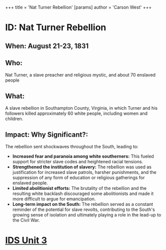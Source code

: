 +++
 title = 'Nat Turner Rebellion'
[params]
	author = 'Carson West'
+++
# ID: Nat Turner Rebellion
## When: August 21-23, 1831
## Who: 
Nat Turner, a slave preacher and religious mystic, and about 70 enslaved people
## What: 
A slave rebellion in Southampton County, Virginia, in which Turner and his followers killed approximately 60 white people, including women and children. 
## Impact: Why Significant?: 
The rebellion sent shockwaves throughout the South, leading to:
* **Increased fear and paranoia among white southerners:** This fueled support for stricter slave codes and heightened racial tensions.
* **Strengthened the institution of slavery:** The rebellion was used as justification for increased slave patrols, harsher punishments, and the suppression of any form of education or religious gatherings for enslaved people.
* **Limited abolitionist efforts:** The brutality of the rebellion and the resulting white backlash discouraged some abolitionists and made it more difficult to argue for emancipation.
* **Long-term impact on the South:** The rebellion served as a constant reminder of the potential for slave revolts, contributing to the South's growing sense of isolation and ultimately playing a role in the lead-up to the Civil War. 

# [IDS Unit 3](./../ids-unit-3/)
